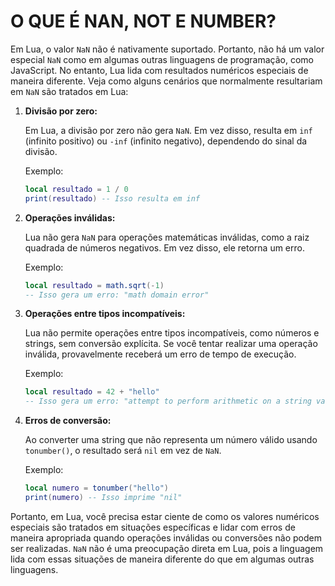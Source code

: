 # O QUE É NAN, NOT E NUMBER?
Em Lua, o valor `NaN` não é nativamente suportado. Portanto, não há um valor especial `NaN` como em algumas outras linguagens de programação, como JavaScript. No entanto, Lua lida com resultados numéricos especiais de maneira diferente. Veja como alguns cenários que normalmente resultariam em `NaN` são tratados em Lua:

1. **Divisão por zero:**

   Em Lua, a divisão por zero não gera `NaN`. Em vez disso, resulta em `inf` (infinito positivo) ou `-inf` (infinito negativo), dependendo do sinal da divisão.

   Exemplo:

   ```lua
   local resultado = 1 / 0
   print(resultado) -- Isso resulta em inf
   ```

2. **Operações inválidas:**

   Lua não gera `NaN` para operações matemáticas inválidas, como a raiz quadrada de números negativos. Em vez disso, ele retorna um erro.

   Exemplo:

   ```lua
   local resultado = math.sqrt(-1)
   -- Isso gera um erro: "math domain error"
   ```

3. **Operações entre tipos incompatíveis:**

   Lua não permite operações entre tipos incompatíveis, como números e strings, sem conversão explícita. Se você tentar realizar uma operação inválida, provavelmente receberá um erro de tempo de execução.

   Exemplo:

   ```lua
   local resultado = 42 + "hello"
   -- Isso gera um erro: "attempt to perform arithmetic on a string value"
   ```

4. **Erros de conversão:**

   Ao converter uma string que não representa um número válido usando `tonumber()`, o resultado será `nil` em vez de `NaN`.

   Exemplo:

   ```lua
   local numero = tonumber("hello")
   print(numero) -- Isso imprime "nil"
   ```

Portanto, em Lua, você precisa estar ciente de como os valores numéricos especiais são tratados em situações específicas e lidar com erros de maneira apropriada quando operações inválidas ou conversões não podem ser realizadas. `NaN` não é uma preocupação direta em Lua, pois a linguagem lida com essas situações de maneira diferente do que em algumas outras linguagens.
